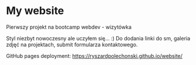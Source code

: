 # My website

Pierwszy projekt na bootcamp webdev - wizytówka

Styl niezbyt nowoczesny ale uczyłem się... :)
Do dodania linki do sm, galeria zdjęć na projektach, submit formularza kontaktowego.

GitHub pages deployment:
https://ryszardpolechonski.github.io/website/
